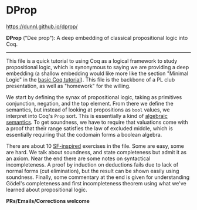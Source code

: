 # DProp

https://dunnl.github.io/dprop/

**DProp** ("Dee prop"): A deep embedding of classical propositional logic into Coq.

----

This file is a quick tutorial to using Coq as a logical framework to
study propositional logic, which is synonymous to saying we are
providing a deep embedding (a shallow embedding would like more like
the section "Minimal Logic" in the [basic Coq
tutorial](https://coq.inria.fr/tutorial/1-basic-predicate-calculus)). This
file is the backbone of a PL club presentation, as well as "homework"
for the willing.

We start by defining the synax of propositional logic, taking as primitives conjunction, negation, and the top element. From there we define the semantics, but instead of looking at propositions as `bool` values, we interpret into Coq's `Prop` sort. This is essentially a kind of [algebraic semantics](https://en.wikipedia.org/wiki/Algebraic_semantics_(mathematical_logic)). To get soundness, we have to require that valuations come with a proof that their range satisfies the law of excluded middle, which is essentially requiring that the codomain forms a boolean algebra.

There are about 10 [SF-inspired](https://softwarefoundations.cis.upenn.edu/) exercises in the file. Some are easy, some are hard. We talk about soundness, and state completeness but admit it as an axiom. Near the end there are some notes on syntactical incompleteness. A proof by induction on deductions fails due to lack of normal forms (cut elimination), but the result can be shown easily using soundness. Finally, some commentary at the end is given for understanding Gödel's completeness and first incompleteness theorem using what we've learned about propositional logic.

**PRs/Emails/Corrections welcome** 
